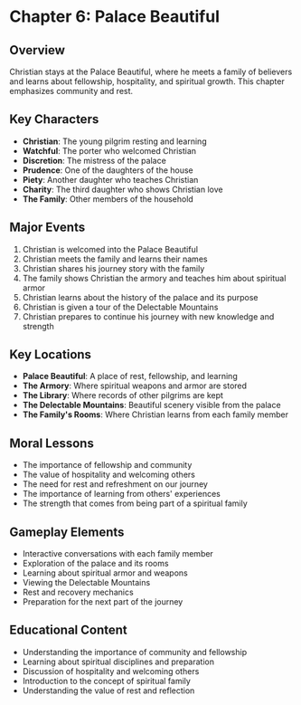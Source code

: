 # Chapter 6: Palace Beautiful

## Overview
Christian stays at the Palace Beautiful, where he meets a family of believers and learns about fellowship, hospitality, and spiritual growth. This chapter emphasizes community and rest.

## Key Characters
- **Christian**: The young pilgrim resting and learning
- **Watchful**: The porter who welcomed Christian
- **Discretion**: The mistress of the palace
- **Prudence**: One of the daughters of the house
- **Piety**: Another daughter who teaches Christian
- **Charity**: The third daughter who shows Christian love
- **The Family**: Other members of the household

## Major Events
1. Christian is welcomed into the Palace Beautiful
2. Christian meets the family and learns their names
3. Christian shares his journey story with the family
4. The family shows Christian the armory and teaches him about spiritual armor
5. Christian learns about the history of the palace and its purpose
6. Christian is given a tour of the Delectable Mountains
7. Christian prepares to continue his journey with new knowledge and strength

## Key Locations
- **Palace Beautiful**: A place of rest, fellowship, and learning
- **The Armory**: Where spiritual weapons and armor are stored
- **The Library**: Where records of other pilgrims are kept
- **The Delectable Mountains**: Beautiful scenery visible from the palace
- **The Family's Rooms**: Where Christian learns from each family member

## Moral Lessons
- The importance of fellowship and community
- The value of hospitality and welcoming others
- The need for rest and refreshment on our journey
- The importance of learning from others' experiences
- The strength that comes from being part of a spiritual family

## Gameplay Elements
- Interactive conversations with each family member
- Exploration of the palace and its rooms
- Learning about spiritual armor and weapons
- Viewing the Delectable Mountains
- Rest and recovery mechanics
- Preparation for the next part of the journey

## Educational Content
- Understanding the importance of community and fellowship
- Learning about spiritual disciplines and preparation
- Discussion of hospitality and welcoming others
- Introduction to the concept of spiritual family
- Understanding the value of rest and reflection 